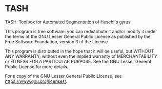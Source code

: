 # TASH
TASH: Toolbox for Automated Segmentation of Heschl's gyrus

This program is free software: you can redistribute it and/or modify
    it under the terms of the GNU Lesser General Public License as published by
    the Free Software Foundation, version 3 of the License.

This program is distributed in the hope that it will be useful,
    but WITHOUT ANY WARRANTY; without even the implied warranty of
    MERCHANTABILITY or FITNESS FOR A PARTICULAR PURPOSE. See the
    GNU Lesser General Public License for more details.
    
For a copy of the GNU Lesser General Public License, see <https://www.gnu.org/licenses/>.
